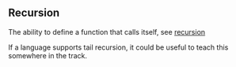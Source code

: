 ## Recursion

The ability to define a function that calls itself, see [recursion][concepts-recursion]

If a language supports tail recursion, it could be useful to teach this somewhere in the track.

[concepts-recursion]: reference/concepts/recursion.md
